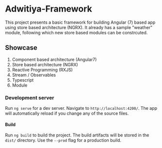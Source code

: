 # Adwitiya-Framework

This project presents a basic framework for building Angular (7) based app using store based architecture (NGRX). It already has a sample "weather" module, following which new store based modules can be constrcuted.

## Showcase
1. Component based architecture (Angular7)
2. Store based architecture (NGRX)
3. Reactive Programming (RXJS)
4. Stream / Observables
5. Typescript
6. Module

### Development server

Run `ng serve` for a dev server. Navigate to `http://localhost:4200/`. The app will automatically reload if you change any of the source files.

#### Build

Run `ng build` to build the project. The build artifacts will be stored in the `dist/` directory. Use the `--prod` flag for a production build.
